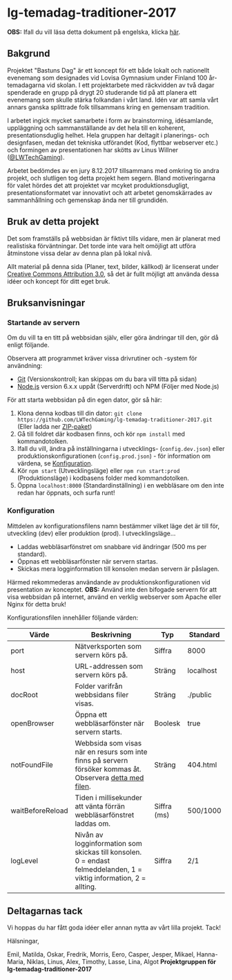 # lg-temadag-traditioner-2017

**OBS:** Ifall du vill läsa detta dokument på engelska, klicka [här](README.md).

## Bakgrund

Projektet "Bastuns Dag" är ett koncept för ett både lokalt och nationellt evenemang som designades vid Lovisa Gymnasium under Finland 100 år-temadagarna vid skolan. I ett projektarbete med räckvidden av två dagar spenderade en grupp på drygt 20 studerande tid på att planera ett evenemang som skulle stärka folkandan i vårt land. Idén var att samla vårt annars ganska splittrade folk tillsammans kring en gemensam tradition.

I arbetet ingick mycket samarbete i form av brainstorming, idésamlande, uppläggning och sammanställande av det hela till en koherent, presentationsduglig helhet. Hela gruppen har deltagit i planerings- och designfasen, medan det tekniska utförandet (Kod, flyttbar webserver etc.) och formingen av presentationen har skötts av Linus Willner ([@LWTechGaming](https://github.com/LWTechGaming)).

Arbetet bedömdes av en jury 8.12.2017 tillsammans med omkring tio andra projekt, och slutligen tog detta projekt hem segern. Bland motiveringarna för valet hördes det att projektet var mcyket produktionsdugligt, presentationsformatet var innovativt och att arbetet genomskärrades av sammanhållning och gemenskap ända ner till grundidén.

## Bruk av detta projekt

Det som framställs på webbsidan är fiktivt tills vidare, men är planerat med realistiska förväntningar. Det torde inte vara helt omöjligt att utföra åtminstone vissa delar av denna plan på lokal nivå.

Allt material på denna sida (Planer, text, bilder, källkod) är licenserat under [Creative Commons Attribution 3.0](LICENSE.md), så det är fullt möjligt att använda dessa idéer och koncept för ditt eget bruk.

## Bruksanvisningar

### Startande av servern

Om du vill ta en titt på webbsidan själv, eller göra ändringar till den, gör då enligt följande.

Observera att programmet kräver vissa drivrutiner och -system för användning:

- [Git](https://git-scm.com/download) (Versionskontroll; kan skippas om du bara vill titta på sidan)
- [Node.js](https://nodejs.org/en) version 6.x.x uppåt (Serverdrift) och NPM (Följer med Node.js)

För att starta webbsidan på din egen dator, gör så här:

1. Klona denna kodbas till din dator: `git clone https://github.com/LWTechGaming/lg-temadag-traditioner-2017.git` (Eller ladda ner [ZIP-paket](https://github.com/LWTechGaming/lg-temadag-traditioner-2017/archive/master.zip))
2. Gå till foldret där kodbasen finns, och kör `npm install` med kommandotolken.
3. Ifall du vill, ändra på inställningarna i utvecklings- (`config.dev.json`) eller produktionskonfigurationen (`config.prod.json`) - för information om värdena, se [Konfiguration](#konfiguration).
4. Kör `npm start` (Utvecklingsläge) eller `npm run start:prod` (Produktionsläge) i kodbasens folder med kommandotolken.
5. Öppna `localhost:8000` (Standardinställning) i en webbläsare om den inte redan har öppnats, och surfa runt!

### Konfiguration

Mittdelen av konfigurationsfilens namn bestämmer vilket läge det är till för, utveckling (dev) eller produktion (prod). I utvecklingsläge...

- Laddas webbläsarfönstret om snabbare vid ändringar (500 ms per standard).
- Öppnas ett webbläsarfönster när servern startas.
- Skickas mera logginformation till konsolen medan servern är påslagen.

Härmed rekommederas användande av produktionskonfigurationen vid presentation av konceptet. **OBS:** Använd inte den bifogade servern för att visa webbsidan på internet, använd en verklig webserver som Apache eller Nginx för detta bruk!

Konfigurationsfilen innehåller följande värden:

| Värde | Beskrivning | Typ | Standard |
| ----- | ----------- | --- | -------- |
| port | Nätverksporten som servern körs på. | Siffra | 8000 |
| host | URL-addressen som servern körs på. | Sträng | localhost |
| docRoot | Folder varifrån webbsidans filer visas. | Sträng | ./public |
| openBrowser | Öppna ett webbläsarfönster när servern starts. | Boolesk | true |
| notFoundFile | Webbsida som visas när en resurs som inte finns på servern försöker kommas åt. Observera [detta med filen](https://github.com/tapio/live-server/issues/225). | Sträng | 404.html |
| waitBeforeReload | Tiden i millisekunder att vänta förrän webbläsarfönstret laddas om. | Siffra (ms) | 500/1000 |
| logLevel | Nivån av logginformation som skickas till konsolen. 0 = endast felmeddelanden, 1 = viktig information, 2 = allting. | Siffra | 2/1 |

## Deltagarnas tack

Vi hoppas du har fått goda idéer eller annan nytta av vårt lilla projekt. Tack!

Hälsningar,

Emil, Matilda, Oskar, Fredrik, Morris, Eero, Casper, Jesper, Mikael, Hanna-Maria, Niklas, Linus, Alex, Timothy, Lasse, Lina, Algot
**Projektgruppen för lg-temadag-traditioner-2017**
